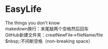 # EasyLife
The things you don't know  
makedown换行：末尾敲两个空格然后回车  
GitHub新建文件夹：creatNewFile->fileName/file  
$nbsp;:不间断空格（non-breaking space）

